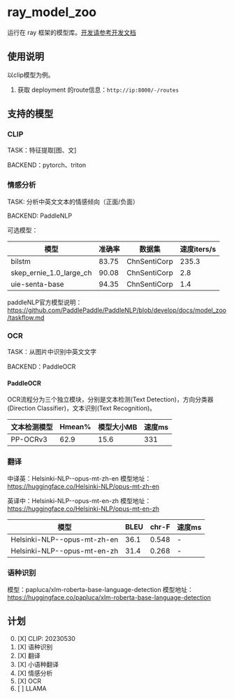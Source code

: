 # ray_model_zoo

运行在 ray 框架的模型库。[开发请参考开发文档](README_dev.md)

## 使用说明

以clip模型为例。

1. 获取 deployment 的route信息：`http://ip:8000/-/routes`

## 支持的模型

### CLIP

TASK：特征提取[图、文]

BACKEND：pytorch、triton

### 情感分析

TASK: 分析中英文文本的情感倾向（正面/负面）

BACKEND: PaddleNLP

可选模型：

| 模型 | 准确率| 数据集| 速度iters/s |
|-----|-------|-------|------|
|bilstm|83.75|ChnSentiCorp|235.3|
|skep_ernie_1.0_large_ch|90.08|ChnSentiCorp|2.8|
|uie-senta-base|94.35|ChnSentiCorp|1.4|

paddleNLP官方模型说明：https://github.com/PaddlePaddle/PaddleNLP/blob/develop/docs/model_zoo/taskflow.md 

### OCR

TASK：从图片中识别中英文文字

BACKEND：PaddleOCR

#### PaddleOCR
OCR流程分为三个独立模块，分别是文本检测(Text Detection)，方向分类器(Direction Classifier)，文本识别(Text Recognition)。

| 文本检测模型 | Hmean%| 模型大小MB|速度ms|
|-----|-------|-------|-------|
|PP-OCRv3|62.9|15.6|331|


### 翻译
中译英：Helsinki-NLP--opus-mt-zh-en
模型地址： https://huggingface.co/Helsinki-NLP/opus-mt-zh-en

英译中：Helsinki-NLP--opus-mt-en-zh
模型地址： https://huggingface.co/Helsinki-NLP/opus-mt-en-zh


| 模型 | BLEU| chr-F|速度ms|
|-----|-------|-------|-------|
|Helsinki-NLP--opus-mt-zh-en|36.1|0.548|-|
|Helsinki-NLP--opus-mt-en-zh|31.4|0.268|-|

### 语种识别
模型：papluca/xlm-roberta-base-language-detection
模型地址：https://huggingface.co/papluca/xlm-roberta-base-language-detection

## 计划

0. [X] CLIP: 20230530
1. [X] 语种识别
2. [X] 翻译
3. [X] 小语种翻译
4. [X] 情感分析
5. [X] OCR
6. [ ] LLAMA